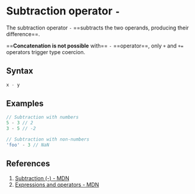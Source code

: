 # Subtraction operator `-`

The subtraction operator `-` ==subtracts the two operands, producing their difference==.

==**Concatenation is not possible** with== `-` ==operator==, only `+` and `+=` operators trigger type coercion.

## Syntax

```js
x - y
```

## Examples

```js
// Subtraction with numbers
5 - 3 // 2
3 - 5 // -2

// Subtraction with non-numbers
'foo' - 3 // NaN
```

## References

1. [Subtraction (-) - MDN](https://developer.mozilla.org/en-US/docs/Web/JavaScript/Reference/Operators/Subtraction)
1. [Expressions and operators - MDN](https://developer.mozilla.org/en-US/docs/Web/JavaScript/Reference/Operators)

